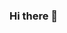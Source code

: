 ### Hi there 👋

<!--
**Pradeepkumar70/Pradeepkumar70** is a ✨ _special_ ✨ repository because its `README.md` (this file) appears on your GitHub profile.

Here are shttps://github.com/pradeepkumar70/sharmaruchi-.git on ...
- 🌱 I’m currently learning ...
- 👯 I’m looking to collaborate on ...
- 🤔 I’m looking for help with ...
- 💬 Ask me about ...
- 📫 How to reach me: ...
- 😄 Pronouns: ...
- ⚡ Fun fact: ...
-->
